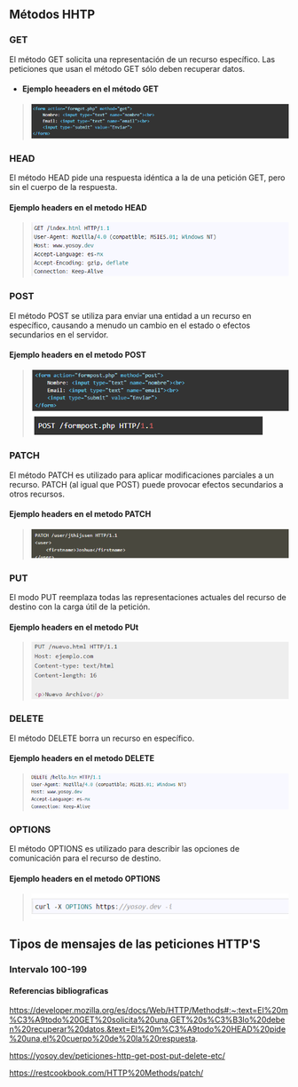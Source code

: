 ## Métodos HHTP

### GET

El método GET  solicita una representación de un recurso específico. Las peticiones que usan el método GET sólo deben recuperar datos.

- #### Ejemplo heeaders en el método GET 

> <img src="img/get.png">

### HEAD

El método HEAD pide una respuesta idéntica a la de una petición GET, pero sin el cuerpo de la respuesta.

#### Ejemplo headers en el metodo HEAD

> <img src="img/hd.png">

### POST

El método POST se utiliza para enviar una entidad a un recurso en específico, causando a menudo un cambio en el estado o efectos secundarios en el servidor.

#### Ejemplo headers en el metodo POST

> <img src="img/post.png">
> <img src="img/post1.png">

### PATCH


El método PATCH  es utilizado para aplicar modificaciones parciales a un recurso.
PATCH (al igual que POST) puede provocar efectos secundarios a otros recursos.

#### Ejemplo headers en el metodo PATCH

> <img src="img/patch.png">

### PUT

El modo PUT reemplaza todas las representaciones actuales del recurso de destino con la carga útil de la petición.

#### Ejemplo headers en el metodo PUt

> <img src="img/put.png">

### DELETE

El método DELETE borra un recurso en específico.

#### Ejemplo headers en el metodo DELETE

> <img src="img/delete.png">

### OPTIONS

El método OPTIONS es utilizado para describir las opciones de comunicación para el recurso de destino.

#### Ejemplo headers en el metodo OPTIONS

> <img src="img/opt.png">


## Tipos de mensajes de las peticiones HTTP'S

### Intervalo 100-199












#### Referencias bibliograficas

https://developer.mozilla.org/es/docs/Web/HTTP/Methods#:~:text=El%20m%C3%A9todo%20GET%20solicita%20una,GET%20s%C3%B3lo%20deben%20recuperar%20datos.&text=El%20m%C3%A9todo%20HEAD%20pide%20una,el%20cuerpo%20de%20la%20respuesta.


https://yosoy.dev/peticiones-http-get-post-put-delete-etc/


https://restcookbook.com/HTTP%20Methods/patch/